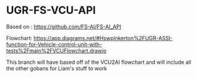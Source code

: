 # UGR-FS-VCU-API
Based on : 
https://github.com/FS-AI/FS-AI_API

Flowchart: 
https://app.diagrams.net/#Hswpinkerton%2FUGR-ASSI-function-for-Vehicle-control-unit-with-tests%2Fmain%2FVCUFlowchart.drawio

This branch will have based off of the VCU2AI flowchart and will include all the other gobans for Liam's stuff to work

